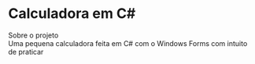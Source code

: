 # Calculadora em C#

Sobre o projeto<br>
Uma pequena calculadora feita em C# com o Windows Forms com intuito de praticar
